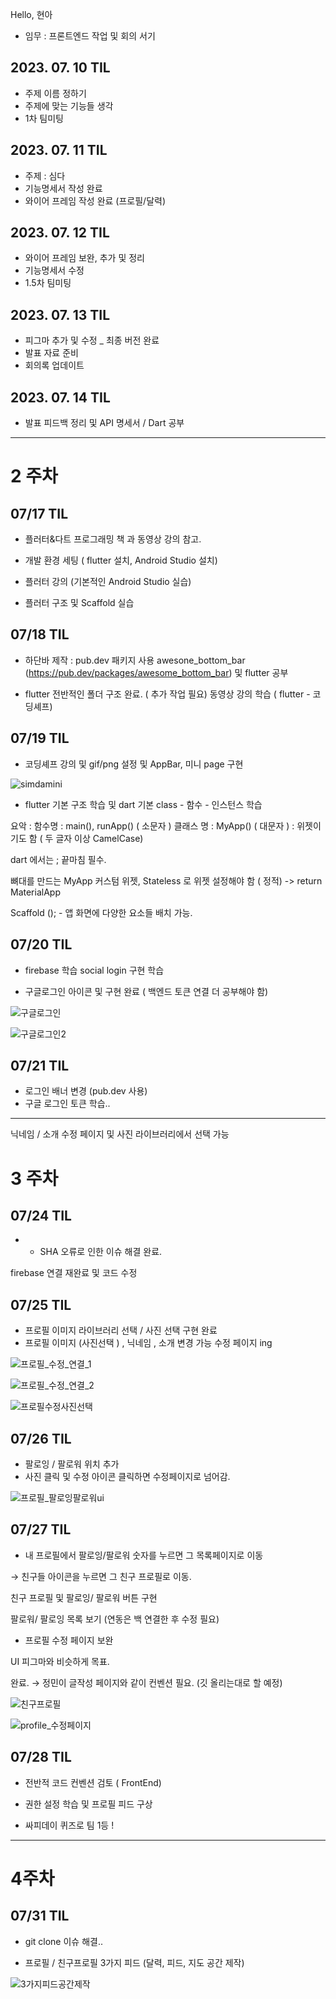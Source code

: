 Hello, 현아

- 임무 : 프론트엔드 작업 및 회의 서기

## 2023. 07. 10 TIL
- 주제 이름 정하기 
- 주제에 맞는 기능들 생각
- 1차 팀미팅 

## 2023. 07. 11 TIL
- 주제 : 심다
- 기능명세서 작성 완료
- 와이어 프레임 작성 완료 (프로필/달력)

## 2023. 07. 12 TIL
- 와이어 프레임 보완, 추가 및 정리
- 기능명세서 수정
- 1.5차 팀미팅

## 2023. 07. 13 TIL
- 피그마 추가 및 수정 _ 최종 버전 완료
- 발표 자료 준비
- 회의록 업데이트 

## 2023. 07. 14 TIL
- 발표 피드백 정리 및 API 명세서 / Dart 공부

---

# 2 주차

## 07/17 TIL
- 플러터&다트 프로그래밍 책 과 동영상 강의 참고.

- 개발 환경 세팅 ( flutter 설치, Android Studio 설치)

- 플러터 강의 (기본적인 Android Studio 실습)

- 플러터 구조 및 Scaffold 실습


## 07/18 TIL

- 하단바 제작 : pub.dev  패키지 사용 awesone_bottom_bar (https://pub.dev/packages/awesome_bottom_bar) 
및 flutter 공부

- flutter 전반적인 폴더 구조 완료. ( 추가 작업 필요)
동영상 강의 학습 ( flutter - 코딩셰프)

## 07/19 TIL
- 코딩셰프 강의 및 gif/png 설정 및  AppBar, 미니 page 구현

![simdamini](/uploads/01a4f7c886f5d11798c7052268fb261b/simdamini.PNG)

- flutter 기본 구조 학습 및 dart 기본 class - 함수 - 인스턴스 학습

요악 : 
함수명 : main(), runApp() ( 소문자 )
클래스 명 : MyApp() ( 대문자 ) : 위젯이기도 함 ( 두 글자 이상 CamelCase)

dart 에서는 ; 끝마침 필수.

뼈대를 만드는 MyApp 커스텀 위젯, Stateless 로 위젯 설정해야 함 ( 정적)
 -> return MaterialApp

Scaffold (); - 앱 화면에 다양한 요소들 배치 가능.

## 07/20 TIL
- firebase 학습 
social login 구현 학습

- 구글로그인 아이콘 및 구현 완료 
( 백엔드 토큰 연결 더 공부해야 함)


![구글로그인](/uploads/c6a5233eb1ef9515624bf4b54f4c4da3/구글로그인.PNG)

![구글로그인2](/uploads/5c93c4183341b6aced502a7d3c025d32/구글로그인2.PNG)

## 07/21 TIL

- 로그인 배너 변경 (pub.dev 사용)
- 구글 로그인 토큰 학습..


---
닉네임 / 소개 수정 페이지 및 사진 라이브러리에서 선택 가능

# 3 주차

## 07/24 TIL
- - SHA 오류로 인한 이슈 해결 완료.

firebase 연결 재완료 및 코드 수정

## 07/25 TIL
- 프로필 이미지 라이브러리 선택 / 사진 선택 구현 완료
- 프로필 이미지 (사진선택 ) , 닉네임 , 소개 변경 가능 수정 페이지 ing

![프로필_수정_연결_1](/uploads/8b8077e53a66aabdf63d52f7315f0e98/프로필_수정_연결_1.PNG)


![프로필_수정_연결_2](/uploads/e45ce3d72341b38e481f7cef6c36d501/프로필_수정_연결_2.PNG)


![프로필수정사진선택](/uploads/e17a20545bb5918bae8c63774762eac5/프로필수정사진선택.PNG)

## 07/26 TIL

- 팔로잉 / 팔로워  위치 추가
- 사진 클릭 및 수정 아이콘 클릭하면 수정페이지로 넘어감.


![프로필_팔로잉팔로워ui](/uploads/2e28419aacd1670c7f6e0c2be1d0579a/프로필_팔로잉팔로워ui.PNG)



## 07/27 TIL
- 내 프로필에서 팔로잉/팔로워 숫자를 누르면 그 목록페이지로 이동

→ 친구들 아이콘을 누르면 그 친구 프로필로 이동.


친구 프로필 및 팔로잉/ 팔로워 버튼 구현

팔로워/ 팔로잉 목록 보기 
(연동은 백 연결한 후 수정 필요)

- 프로필 수정 페이지 보완

UI 피그마와 비슷하게 목표.

완료. → 정민이 글작성 페이지와 같이 컨벤션 필요. (깃 올리는대로 할 예정)


![친구프로필](/uploads/6bb607640b63d59f5cfa36ec3cfc27f8/친구프로필.PNG)


![profile_수정페이지](/uploads/258abdb23616e9866fddc31bbabff990/profile_수정페이지.PNG)


## 07/28 TIL

- 전반적 코드 컨벤션 검토 ( FrontEnd)

- 권한 설정 학습 및 프로필 피드 구상

- 싸피데이 퀴즈로 팀 1등 !

---

# 4주차 

## 07/31 TIL

- git clone 이슈 해결.. 

- 프로필 / 친구프로필 3가지 피드 (달력, 피드, 지도 공간 제작)


![3가지피드공간제작](/uploads/297a88412451da8bf182765df41869c4/3가지피드공간제작.PNG)



